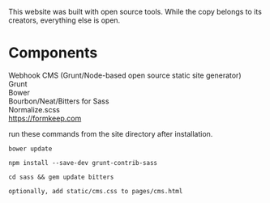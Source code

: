 
This website was built with open source tools. While the copy belongs to its creators, everything else is open.

Components
===============
Webhook CMS (Grunt/Node-based open source static site generator)  
Grunt  
Bower  
Bourbon/Neat/Bitters for Sass  
Normalize.scss   
https://formkeep.com 


run these commands from the site directory after installation.
```
bower update

npm install --save-dev grunt-contrib-sass

cd sass && gem update bitters

optionally, add static/cms.css to pages/cms.html

```